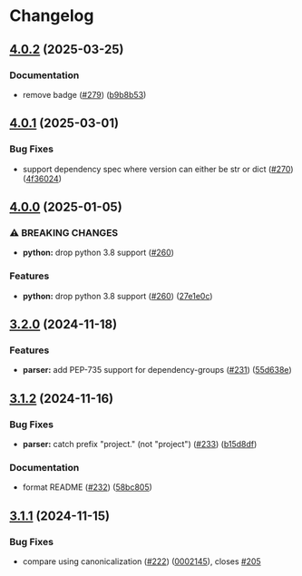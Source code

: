 # Changelog

## [4.0.2](https://github.com/fredrikaverpil/creosote/compare/v4.0.1...v4.0.2) (2025-03-25)


### Documentation

* remove badge ([#279](https://github.com/fredrikaverpil/creosote/issues/279)) ([b9b8b53](https://github.com/fredrikaverpil/creosote/commit/b9b8b53aacd089d463ca2925f0baac38e3798c20))

## [4.0.1](https://github.com/fredrikaverpil/creosote/compare/v4.0.0...v4.0.1) (2025-03-01)


### Bug Fixes

* support dependency spec where version can either be str or dict ([#270](https://github.com/fredrikaverpil/creosote/issues/270)) ([4f36024](https://github.com/fredrikaverpil/creosote/commit/4f360248fedde8aff44b9241a1fd746f6de5bdeb))

## [4.0.0](https://github.com/fredrikaverpil/creosote/compare/v3.2.0...v4.0.0) (2025-01-05)


### ⚠ BREAKING CHANGES

* **python:** drop python 3.8 support ([#260](https://github.com/fredrikaverpil/creosote/issues/260))

### Features

* **python:** drop python 3.8 support ([#260](https://github.com/fredrikaverpil/creosote/issues/260)) ([27e1e0c](https://github.com/fredrikaverpil/creosote/commit/27e1e0c70231633ceec268e8d61e0254070e8860))

## [3.2.0](https://github.com/fredrikaverpil/creosote/compare/v3.1.2...v3.2.0) (2024-11-18)


### Features

* **parser:** add PEP-735 support for dependency-groups ([#231](https://github.com/fredrikaverpil/creosote/issues/231)) ([55d638e](https://github.com/fredrikaverpil/creosote/commit/55d638e57eb9c5eb2b75d3571397a70c919bd025))

## [3.1.2](https://github.com/fredrikaverpil/creosote/compare/v3.1.1...v3.1.2) (2024-11-16)


### Bug Fixes

* **parser:** catch prefix "project." (not "project") ([#233](https://github.com/fredrikaverpil/creosote/issues/233)) ([b15d8df](https://github.com/fredrikaverpil/creosote/commit/b15d8df89d476a73937f57b544824cc71e65b070))


### Documentation

* format README ([#232](https://github.com/fredrikaverpil/creosote/issues/232)) ([58bc805](https://github.com/fredrikaverpil/creosote/commit/58bc80570b3f015bbd89aac7cea628e2ccd7810f))

## [3.1.1](https://github.com/fredrikaverpil/creosote/compare/v3.1.0...v3.1.1) (2024-11-15)


### Bug Fixes

* compare using canonicalization ([#222](https://github.com/fredrikaverpil/creosote/issues/222)) ([0002145](https://github.com/fredrikaverpil/creosote/commit/0002145a207167442a185bd283f0dbe40a01cf82)), closes [#205](https://github.com/fredrikaverpil/creosote/issues/205)
